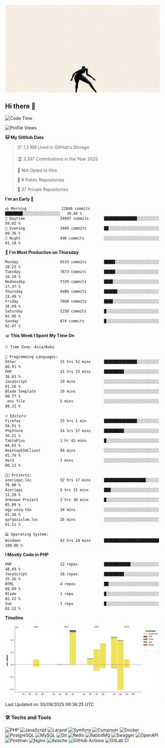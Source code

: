 <!--WALLPAPER-->
<p align='center'>
  <img src='assets/wallpapers/17.gif' alt='Banner'>
</p>
<!--/WALLPAPER-->

## Hi there 👋

<!--START_SECTION:waka-->
![Code Time](http://img.shields.io/badge/Code%20Time-374%20hrs%2023%20mins-blue)

![Profile Views](http://img.shields.io/badge/Profile%20Views-0-blue)

**🐱 My GitHub Data** 

> 📦 1.3 MB Used in GitHub's Storage 
 > 
> 🏆 3,397 Contributions in the Year 2025
 > 
> 🚫 Not Opted to Hire
 > 
> 📜 9 Public Repositories 
 > 
> 🔑 37 Private Repositories 
 > 
**I'm an Early 🐤** 

```text
🌞 Morning                12840 commits       ████████░░░░░░░░░░░░░░░░░   30.44 % 
🌆 Daytime                24897 commits       ███████████████░░░░░░░░░░   59.02 % 
🌃 Evening                3949 commits        ██░░░░░░░░░░░░░░░░░░░░░░░   09.36 % 
🌙 Night                  498 commits         ░░░░░░░░░░░░░░░░░░░░░░░░░   01.18 % 
```
📅 **I'm Most Productive on Thursday** 

```text
Monday                   8533 commits        █████░░░░░░░░░░░░░░░░░░░░   20.23 % 
Tuesday                  7673 commits        █████░░░░░░░░░░░░░░░░░░░░   18.19 % 
Wednesday                7328 commits        ████░░░░░░░░░░░░░░░░░░░░░   17.37 % 
Thursday                 9486 commits        ██████░░░░░░░░░░░░░░░░░░░   22.49 % 
Friday                   7040 commits        ████░░░░░░░░░░░░░░░░░░░░░   16.69 % 
Saturday                 1250 commits        █░░░░░░░░░░░░░░░░░░░░░░░░   02.96 % 
Sunday                   874 commits         █░░░░░░░░░░░░░░░░░░░░░░░░   02.07 % 
```


📊 **This Week I Spent My Time On** 

```text
🕑︎ Time Zone: Asia/Baku

💬 Programming Languages: 
Other                    25 hrs 52 mins      ███████████████░░░░░░░░░░   60.91 % 
PHP                      15 hrs 33 mins      █████████░░░░░░░░░░░░░░░░   36.63 % 
JavaScript               29 mins             ░░░░░░░░░░░░░░░░░░░░░░░░░   01.16 % 
Blade Template           19 mins             ░░░░░░░░░░░░░░░░░░░░░░░░░   00.77 % 
.env file                5 mins              ░░░░░░░░░░░░░░░░░░░░░░░░░   00.21 % 

🔥 Editors: 
Firefox                  25 hrs 1 min        ███████████████░░░░░░░░░░   58.91 % 
PhpStorm                 14 hrs 57 mins      █████████░░░░░░░░░░░░░░░░   35.21 % 
TablePlus                1 hr 42 mins        █░░░░░░░░░░░░░░░░░░░░░░░░   04.03 % 
DesktopSSHClient         44 mins             ░░░░░░░░░░░░░░░░░░░░░░░░░   01.74 % 
Herd                     3 mins              ░░░░░░░░░░░░░░░░░░░░░░░░░   00.12 % 

🐱‍💻 Projects: 
azeriqaz.loc             32 hrs 17 mins      ███████████████████░░░░░░   76.00 % 
Azeriqaz                 5 hrs 15 mins       ███░░░░░░░░░░░░░░░░░░░░░░   12.39 % 
Unknown Project          2 hrs 30 mins       █░░░░░░░░░░░░░░░░░░░░░░░░   05.89 % 
wgy-vozq-tdx             34 mins             ░░░░░░░░░░░░░░░░░░░░░░░░░   01.36 % 
qafqazislam.loc          28 mins             ░░░░░░░░░░░░░░░░░░░░░░░░░   01.11 % 

💻 Operating System: 
Windows                  42 hrs 28 mins      █████████████████████████   100.00 % 
```

**I Mostly Code in PHP** 

```text
PHP                      22 repos            ████████████░░░░░░░░░░░░░   48.89 % 
JavaScript               16 repos            █████████░░░░░░░░░░░░░░░░   35.56 % 
HTML                     4 repos             ██░░░░░░░░░░░░░░░░░░░░░░░   08.89 % 
Blade                    1 repo              █░░░░░░░░░░░░░░░░░░░░░░░░   02.22 % 
Vue                      1 repo              █░░░░░░░░░░░░░░░░░░░░░░░░   02.22 % 
```



**Timeline**

![Lines of Code chart](https://raw.githubusercontent.com/feridnesibzade/feridnesibzade/main/assets/bar_graph.png)


 Last Updated on 30/09/2025 06:36:25 UTC
<!--END_SECTION:waka-->

### 🛠️ Techs and Tools

![PHP](https://img.shields.io/badge/PHP-777BB4?style=for-the-badge&logo=php&logoColor=white)
![JavaScript](https://img.shields.io/badge/JavaScript-F7DF1E?style=for-the-badge&logo=javascript&logoColor=000)
![Laravel](https://img.shields.io/badge/Laravel-F55247?style=for-the-badge&logo=laravel&logoColor=white)
![Symfony](https://img.shields.io/badge/Symfony-000000?style=for-the-badge&logo=symfony&logoColor=white)
![Composer](https://img.shields.io/badge/Composer-885630?style=for-the-badge&logo=composer&logoColor=white)
![Docker](https://img.shields.io/badge/Docker-2496ED?style=for-the-badge&logo=docker&logoColor=white)
![PostgreSQL](https://img.shields.io/badge/PostgreSQL-4169E1?style=for-the-badge&logo=postgresql&logoColor=white)
![MySQL](https://img.shields.io/badge/MySQL-4479A1?style=for-the-badge&logo=mysql&logoColor=white)
![Git](https://img.shields.io/badge/Git-F05032?style=for-the-badge&logo=git&logoColor=white)
![Redis](https://img.shields.io/badge/Redis-DC382D?style=for-the-badge&logo=redis&logoColor=white)
![RabbitMQ](https://img.shields.io/badge/RabbitMQ-FF6600?style=for-the-badge&logo=rabbitmq&logoColor=white)
![Swagger](https://img.shields.io/badge/Swagger-85EA2D?style=for-the-badge&logo=swagger&logoColor=black)
![OpenAPI](https://img.shields.io/badge/OpenAPI-6BA539?style=for-the-badge&logo=openapiinitiative&logoColor=white)
![Postman](https://img.shields.io/badge/Postman-FF6C37?style=for-the-badge&logo=postman&logoColor=white)
![Nginx](https://img.shields.io/badge/Nginx-009639?style=for-the-badge&logo=nginx&logoColor=white)
![Apache](https://img.shields.io/badge/Apache-D22128?style=for-the-badge&logo=apache&logoColor=white)
![GitHub Actions](https://img.shields.io/badge/GitHub%20Actions-2088FF?style=for-the-badge&logo=githubactions&logoColor=white)
![GitLab CI](https://img.shields.io/badge/GitLab%20CI-FC6D26?style=for-the-badge&logo=gitlab&logoColor=white)

